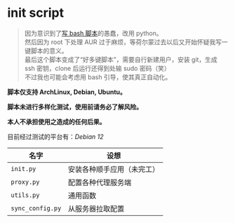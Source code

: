 # init script

> 因为意识到了[写 bash 脚本](https://github.com/lxl66566/init-script/tree/bash)的愚蠢，改用 python。  
> 然后因为 root 下处理 AUR 过于麻烦，等荷尔蒙过去以后又开始怀疑我写一键脚本的意义。  
> 最后这个脚本变成了“好多键脚本”，需要自行新建用户，安装 git，生成 ssh 密钥，clone 后运行还得到处输 sudo 密码（笑）  
> 不过我也可能会考虑用 bash 引导，使其真正自动化。

**脚本仅支持 ArchLinux, Debian, Ubuntu。**

**脚本未进行多样化测试，使用前请务必了解风险。**

**本人不承担使用之造成的任何后果。**

目前经过测试的平台有：_Debian 12_

<!-- prettier-ignore -->
| 名字             | 设想                       |
| ---------------- | -------------------------- |
| `init.py`        | 安装各种顺手应用（未完工） |
| `proxy.py`       | 配置各种代理服务端         |
| `utils.py`       | 通用函数                   |
| `sync_config.py` | 从服务器拉取配置           |

